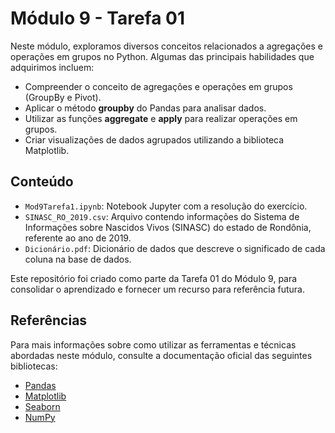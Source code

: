 # Módulo 9 - Tarefa 01

Neste módulo, exploramos diversos conceitos relacionados a agregações e operações em grupos no Python. Algumas das principais habilidades que adquirimos incluem:

- Compreender o conceito de agregações e operações em grupos (GroupBy e Pivot).
- Aplicar o método **groupby** do Pandas para analisar dados.
- Utilizar as funções **aggregate** e **apply** para realizar operações em grupos.
- Criar visualizações de dados agrupados utilizando a biblioteca Matplotlib.

## Conteúdo

- `Mod9Tarefa1.ipynb`: Notebook Jupyter com a resolução do exercício.
- `SINASC_RO_2019.csv`: Arquivo contendo informações do Sistema de Informações sobre Nascidos Vivos (SINASC) do estado de Rondônia, referente ao ano de 2019.
- `Dicionário.pdf`: Dicionário de dados que descreve o significado de cada coluna na base de dados.

Este repositório foi criado como parte da Tarefa 01 do Módulo 9, para consolidar o aprendizado e fornecer um recurso para referência futura.

## Referências

Para mais informações sobre como utilizar as ferramentas e técnicas abordadas neste módulo, consulte a documentação oficial das seguintes bibliotecas:

- [Pandas](https://pandas.pydata.org/docs/)
- [Matplotlib](https://matplotlib.org/stable/contents.html)
- [Seaborn](https://seaborn.pydata.org/tutorial.html)
- [NumPy](https://numpy.org/doc/)
